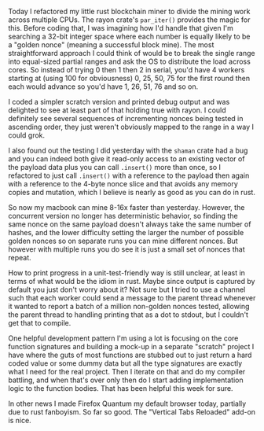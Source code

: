 Today I refactored my little rust blockchain miner to divide the mining work across multiple CPUs. The rayon crate's `par_iter()` provides the magic for this. Before coding that, I was imagining how I'd handle that given I'm searching a 32-bit integer space where each number is equally likely to be a "golden nonce" (meaning a successful block mine). The most straightforward approach I could think of would be to break the single range into equal-sized partial ranges and ask the OS to distribute the load across cores. So instead of trying 0 then 1 then 2 in serial, you'd have 4 workers starting at (using 100 for obviousness) 0, 25, 50, 75 for the first round then each would advance so you'd have 1, 26, 51, 76 and so on.

I coded a simpler scratch version and printed debug output and was delighted to see at least part of that holding true with rayon. I could definitely see several sequences of incrementing nonces being tested in ascending order, they just weren't obviously mapped to the range in a way I could grok.

I also found out the testing I did yesterday with the `shaman` crate had a bug and you can indeed both give it read-only access to an existing vector of the payload data plus you can call `.insert()` more than once, so I refactored to just call `.insert()` with a reference to the payload then again with a reference to the 4-byte nonce slice and that avoids any memory copies and mutation, which I believe is nearly as good as you can do in rust.

So now my macbook can mine 8-16x faster than yesterday. However, the concurrent version no longer has deterministic behavior, so finding the same nonce on the same payload doesn't always take the same number of hashes, and the lower difficulty setting the larger the number of possible golden nonces so on separate runs you can mine different nonces. But however with multiple runs you do see it is just a small set of nonces that repeat.

How to print progress in a unit-test-friendly way is still unclear, at least in terms of what would be the idiom in rust. Maybe since output is captured by default you just don't worry about it? Not sure but I tried to use a channel such that each worker could send a message to the parent thread whenever it wanted to report a batch of a million non-golden nonces tested, allowing the parent thread to handling printing that as a dot to stdout, but I couldn't get that to compile.

One helpful development pattern I'm using a lot is focusing on the core function signatures and building a mock-up in a separate "scratch" project I have where the guts of most functions are stubbed out to just return a hard coded value or some dummy data but all the type signatures are exactly what I need for the real project. Then I iterate on that and do my compiler battling, and when that's over only then do I start adding implementation logic to the function bodies. That has been helpful this week for sure.

In other news I made Firefox Quantum my default browser today, partially due to rust fanboyism. So far so good. The "Vertical Tabs Reloaded" add-on is nice.
